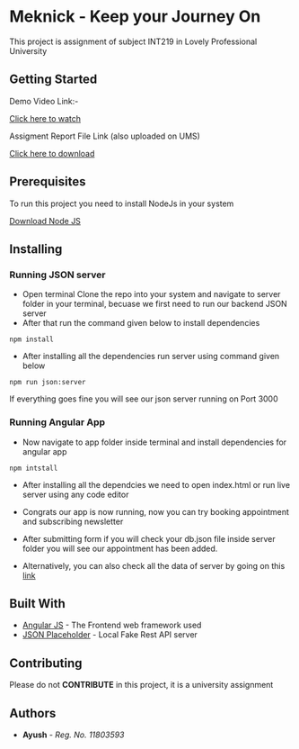 # Meknick - Keep your Journey On

This project is assignment of subject INT219 in Lovely Professional University

## Getting Started

Demo Video Link:-

[Click here to watch](https://youtu.be/q0PW85KEs_8)

Assigment Report File Link (also uploaded on UMS)

[Click here to download](https://drive.google.com)


## Prerequisites

To run this project you need to install NodeJs in your system

[Download Node JS](https://nodejs.org)


## Installing

### Running JSON server

* Open terminal Clone the repo into your system and navigate to server folder in your terminal, becuase we first need to run our backend JSON server
* After that run the command given below to install dependencies

```
npm install
```

* After installing all the dependencies run server using command given below

```
npm run json:server
```

If everything goes fine you will see our json server running on Port 3000


### Running Angular App

* Now navigate to app folder inside terminal and install dependencies for angular app


```
npm intstall
```

* After installing all the dependcies we need to open index.html or run live server using any code editor

* Congrats our app is now running, now you can try booking appointment and subscribing newsletter

* After submitting form if you will check your db.json file inside server folder you will see our appointment has been added.

* Alternatively, you can also check all the data of server by going on this [link](http://localhost:3000)

## Built With

* [Angular JS](https://angularjs.org/) - The Frontend web framework used
* [JSON Placeholder](https://jsonplaceholder.typicode.com/) - Local Fake Rest API server

## Contributing

Please do not **CONTRIBUTE** in this project, it is a university assignment
 
## Authors

* **Ayush** - *Reg. No. 11803593*
